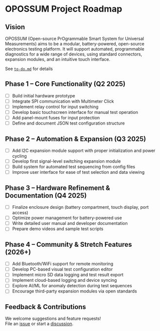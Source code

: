 
# OPOSSUM Project Roadmap

## Vision
OPOSSUM (Open-source PrOgrammable Smart System for Universal Measurements) aims to be a modular, battery-powered, open-source electronics testing platform. It will support automated, programmable diagnostics for a wide range of devices, using standard connectors, expansion modules, and an intuitive touch interface.

See [`to-do.md`](/docs/to-do.md) for details

## Phase 1 – Core Functionality (Q2 2025)
- [ ] Build initial hardware prototype
- [ ] Integrate SPI communication with Multimeter Click
- [ ] Implement relay control for input switching
- [ ] Develop basic touchscreen interface for manual test operation
- [ ] Add panel-mount fuses for input protection
- [ ] Define and document JSON test configuration structure

## Phase 2 – Automation & Expansion (Q3 2025)
- [ ] Add I2C expansion module support with proper initialization and power cycling
- [ ] Develop first signal-level switching expansion module
- [ ] Build system for automated test sequencing from config files
- [ ] Improve user interface for ease of test selection and data viewing

## Phase 3 – Hardware Refinement & Documentation (Q4 2025)
- [ ] Finalize enclosure design (battery compartment, touch display, port access)
- [ ] Optimize power management for battery-powered use
- [ ] Write detailed user manual and developer documentation
- [ ] Prepare demo videos and sample test scripts

## Phase 4 – Community & Stretch Features (2026+)
- [ ] Add Bluetooth/WiFi support for remote monitoring
- [ ] Develop PC-based visual test configuration editor
- [ ] Implement micro SD data logging and test result export
- [ ] Implement cloud-based logging and device syncing
- [ ] Explore AI/ML for anomaly detection during test sequences
- [ ] Encourage third-party expansion modules via open standards

## Feedback & Contributions
We welcome suggestions and feature requests! <br>
File an [issue](https://github.com/Shirayumi/OPOSSUM/issues) or start a [discussion](https://github.com/Shirayumi/OPOSSUM/discussions).
